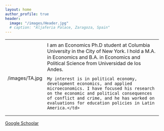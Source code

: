 ```yaml
---
layout: home
author_profile: true
header:
  image: "/images/Header.jpg"
  # caption: "Aljaferia Palace, Zaragoza, Spain"
---
```



<table border="0">
 <tr>
    <td><b style="font-size:30px"></b></td>
    <td><b style="font-size:30px"></b></td>
 </tr>
 <tr>
    <td>/images/TA.jpg</td>
    <td>I am an Economics Ph.D student at Columbia University in the City of New York.
    I hold a M.A. in Economics  and B.A. in Economics and Political Science from Universidad de los Andes.

    My interest is in political economy, development economics, and applied microeconomics. I have focused his research on the economic and political consequences of conflict and crime, and he has worked on evaluations for education policies in Latin America.</td>
 </tr>
</table>



[Google Schoolar](https://scholar.google.es/citations?hl=en&user=DcFc6aIAAAAJ&scilu=&scisig=AMD79ooAAAAAXYVdzGSWsy2HXGDxRvW_4lT2of5ycwhX&gmla=AJsN-F6YRbeu-Mc76lckWbBKfbylwzT4fxH0tA4BSds55hBYV9gSyhH9HsMJvtE64fkRKtzsE_H10jIKL5-XTa5b_K6uaMXKD_X0niQBEkB09mp3hyi0Xak&sciund=5224170877574724095)
